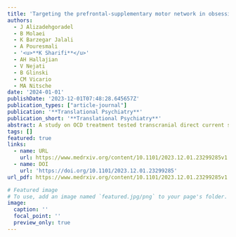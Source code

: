 ```yaml
---
title: 'Targeting the prefrontal-supplementary motor network in obsessive-compulsive disorder with intensified electrical stimulation in two dosages: A randomized, controlled trial'
authors:
  - J Alizadehgoradel
  - B Molaei
  - K Barzegar Jalali
  - A Pouresmali
  - '<u>**K Sharifi**</u>'
  - AH Hallajian
  - V Nejati
  - B Glinski
  - CM Vicario
  - MA Nitsche
date: '2024-01-01'
publishDate: '2023-12-01T07:48:28.645657Z'
publication_types: ["article-journal"]
publication: '**Translational Psychiatry**'
publication_short: '**Translational Psychiatry**'
abstract: A study on OCD treatment tested transcranial direct current stimulation (tDCS) on 39 patients, comparing sham, 1-mA, and 2-mA intensities. The 2-mA stimulation significantly improved OCD symptoms, anxiety, depression, and cognitive functions, while 1-mA showed milder benefits. The study suggests intensified tDCS, especially at 2-mA, as a promising approach for OCD therapy.
tags: []
featured: true
links:
  - name: URL
    url: https://www.medrxiv.org/content/10.1101/2023.12.01.23299285v1
  - name: DOI
    url: 'https://doi.org/10.1101/2023.12.01.23299285'
url_pdf: https://www.medrxiv.org/content/10.1101/2023.12.01.23299285v1.full.pdf

# Featured image
# To use, add an image named `featured.jpg/png` to your page's folder. 
image:
  caption: ''
  focal_point: ''
  preview_only: true
---
```

